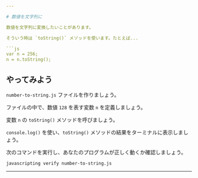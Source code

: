 ```yaml
---

# 数値を文字列に

数値を文字列に変換したいことがあります。

そういう時は `toString()` メソッドを使います。たとえば...

```js
var n = 256;
n = n.toString();
```

## やってみよう

`number-to-string.js` ファイルを作りましょう。

ファイルの中で、数値 `128` を表す変数 `n` を定義しましょう。

変数 `n` の `toString()` メソッドを呼びましょう。

`console.log()` を使い、`toString()` メソッドの結果をターミナルに表示しましょう。

次のコマンドを実行し、あなたのプログラムが正しく動くか確認しましょう。

`javascripting verify number-to-string.js`

---
```

